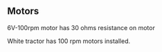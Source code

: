 ## Motors

6V-100rpm motor has 30 ohms resistance on motor

White tractor has 100 rpm motors installed.
